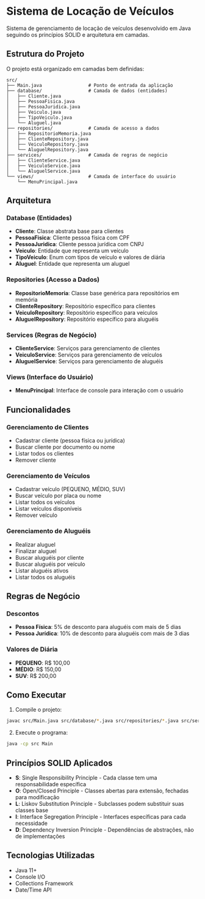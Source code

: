 # Sistema de Locação de Veículos

Sistema de gerenciamento de locação de veículos desenvolvido em Java seguindo os princípios SOLID e arquitetura em camadas.

## Estrutura do Projeto

O projeto está organizado em camadas bem definidas:

```
src/
├── Main.java                 # Ponto de entrada da aplicação
├── database/                 # Camada de dados (entidades)
│   ├── Cliente.java
│   ├── PessoaFisica.java
│   ├── PessoaJuridica.java
│   ├── Veiculo.java
│   ├── TipoVeiculo.java
│   └── Aluguel.java
├── repositories/             # Camada de acesso a dados
│   ├── RepositorioMemoria.java
│   ├── ClienteRepository.java
│   ├── VeiculoRepository.java
│   └── AluguelRepository.java
├── services/                 # Camada de regras de negócio
│   ├── ClienteService.java
│   ├── VeiculoService.java
│   └── AluguelService.java
└── views/                    # Camada de interface do usuário
    └── MenuPrincipal.java
```

## Arquitetura

### Database (Entidades)
- **Cliente**: Classe abstrata base para clientes
- **PessoaFisica**: Cliente pessoa física com CPF
- **PessoaJuridica**: Cliente pessoa jurídica com CNPJ
- **Veiculo**: Entidade que representa um veículo
- **TipoVeiculo**: Enum com tipos de veículo e valores de diária
- **Aluguel**: Entidade que representa um aluguel

### Repositories (Acesso a Dados)
- **RepositorioMemoria**: Classe base genérica para repositórios em memória
- **ClienteRepository**: Repositório específico para clientes
- **VeiculoRepository**: Repositório específico para veículos
- **AluguelRepository**: Repositório específico para aluguéis

### Services (Regras de Negócio)
- **ClienteService**: Serviços para gerenciamento de clientes
- **VeiculoService**: Serviços para gerenciamento de veículos
- **AluguelService**: Serviços para gerenciamento de aluguéis

### Views (Interface do Usuário)
- **MenuPrincipal**: Interface de console para interação com o usuário

## Funcionalidades

### Gerenciamento de Clientes
- Cadastrar cliente (pessoa física ou jurídica)
- Buscar cliente por documento ou nome
- Listar todos os clientes
- Remover cliente

### Gerenciamento de Veículos
- Cadastrar veículo (PEQUENO, MÉDIO, SUV)
- Buscar veículo por placa ou nome
- Listar todos os veículos
- Listar veículos disponíveis
- Remover veículo

### Gerenciamento de Aluguéis
- Realizar aluguel
- Finalizar aluguel
- Buscar aluguéis por cliente
- Buscar aluguéis por veículo
- Listar aluguéis ativos
- Listar todos os aluguéis

## Regras de Negócio

### Descontos
- **Pessoa Física**: 5% de desconto para aluguéis com mais de 5 dias
- **Pessoa Jurídica**: 10% de desconto para aluguéis com mais de 3 dias

### Valores de Diária
- **PEQUENO**: R$ 100,00
- **MÉDIO**: R$ 150,00
- **SUV**: R$ 200,00

## Como Executar

1. Compile o projeto:
```bash
javac src/Main.java src/database/*.java src/repositories/*.java src/services/*.java src/views/*.java
```

2. Execute o programa:
```bash
java -cp src Main
```

## Princípios SOLID Aplicados

- **S**: Single Responsibility Principle - Cada classe tem uma responsabilidade específica
- **O**: Open/Closed Principle - Classes abertas para extensão, fechadas para modificação
- **L**: Liskov Substitution Principle - Subclasses podem substituir suas classes base
- **I**: Interface Segregation Principle - Interfaces específicas para cada necessidade
- **D**: Dependency Inversion Principle - Dependências de abstrações, não de implementações

## Tecnologias Utilizadas

- Java 11+
- Console I/O
- Collections Framework
- Date/Time API
